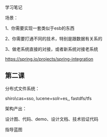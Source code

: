 学习笔记

场景：

1、你需要实现一套类似于esb的东西

2、你需要打通不同的技术，特别是跟数据有关系的

3、做老系统直接的对接，或者新系统对接老系统


https://spring.io/projects/spring-integration


## 第二课

分布式文件系统：

shiro\cas+sso,  lucene+solr+es,, fastdfs/tfs


架构产出：

设计图、代码、demo、设计文档、技术验证代码

指导蓝图





